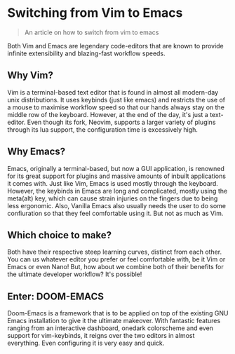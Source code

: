# Switching from Vim to Emacs
> An article on how to switch from vim to emacs

Both Vim and Emacs are legendary code-editors that are known to provide infinite extensibility and blazing-fast workflow speeds. 

## Why Vim? 
Vim is a terminal-based text editor that is found in almost all modern-day unix distributions. It uses keybinds (just like emacs) and restricts the use of a mouse to maximise workflow speed so that our hands always stay on the middle row of the keyboard. However, at the end of the day, it's just a text-editor. Even though its fork, Neovim, supports a larger variety of plugins through its lua support, the configuration time is excessively high.

## Why Emacs? 
Emacs, originally a terminal-based, but now a GUI application, is renowned for its great support for plugins and massive amounts of inbuilt applications it comes with.
Just like Vim, Emacs is used mostly through the keyboard. However, the keybinds in Emacs are long and complicated, mostly using the meta(alt) key, which can cause strain injuries on the fingers due to being less ergonomic. Also, Vanilla Emacs also usually needs the user to do some confiuration so that they feel comfortable using it. But not as much as Vim.

## Which choice to make? 
Both have their respective steep learning curves, distinct from each other. You can us whatever editor you prefer or feel comfortable with, be it Vim or Emacs or even Nano! But, how about we combine both of their benefits for the ultimate developer workflow? It's possible!

## Enter: DOOM-EMACS
Doom-Emacs is a framework that is to be applied on top of the existing GNU Emacs installation to give it the ultimate makeover. With fantastic features ranging from an interactive dashboard, onedark colorscheme and even support for vim-keybinds, it reigns over the two editors in almost everything. Even configuring it is very easy and quick.



